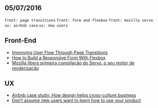 05/07/2016
----------

`front: page transitions` `front: form and flexbox` `front: mozilla servo` `ux: airbnb case` `ux: new users` 

## Front-End

- [Improving User Flow Through Page Transitions](https://www.smashingmagazine.com/2016/07/improving-user-flow-through-page-transitions/)
- [How to Build a Responsive Form With Flexbox](http://webdesign.tutsplus.com/tutorials/building-responsive-forms-with-flexbox--cms-26767)
- [Mozilla libera primeira compilação do Servo, o seu motor de renderização](http://tableless.com.br/mozilla-libera-primeira-compilacao-do-servo-o-seu-motor-de-renderizacao/)

## UX

- [Airbnb case study: How design helps cross-culture business](https://uxdesign.cc/airbnb-case-study-how-design-helps-cross-culture-business-e0b97a0852aa#.vod0pbsaw)
- [Don’t assume new users want to learn how to use your product](https://uxdesign.cc/dont-assume-new-users-want-to-learn-how-to-use-your-product-6ef9042efbca#.bla3z91s4)
